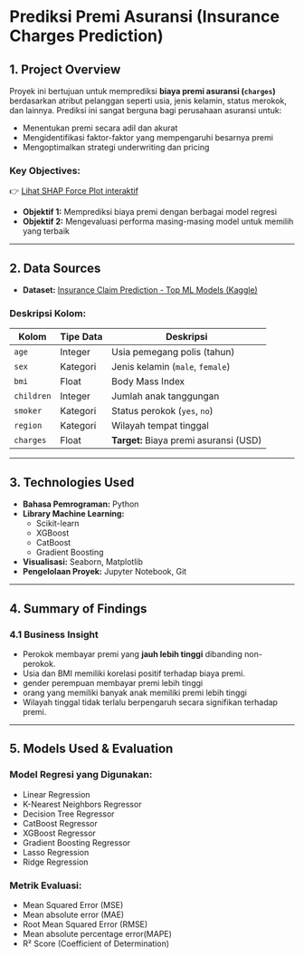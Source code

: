 
# Prediksi Premi Asuransi (Insurance Charges Prediction)

## 1. Project Overview
Proyek ini bertujuan untuk memprediksi **biaya premi asuransi (`charges`)** berdasarkan atribut pelanggan seperti usia, jenis kelamin, status merokok, dan lainnya. Prediksi ini sangat berguna bagi perusahaan asuransi untuk:

- Menentukan premi secara adil dan akurat
- Mengidentifikasi faktor-faktor yang mempengaruhi besarnya premi
- Mengoptimalkan strategi underwriting dan pricing

### Key Objectives:
👉 [Lihat SHAP Force Plot interaktif](shap_force_plot_10.html)

- **Objektif 1:** Memprediksi biaya premi dengan berbagai model regresi  
- **Objektif 2:** Mengevaluasi performa masing-masing model untuk memilih yang terbaik

---

## 2. Data Sources

- **Dataset:** [Insurance Claim Prediction - Top ML Models (Kaggle)](https://www.kaggle.com/code/yasserh/insurance-claim-prediction-top-ml-models)

### Deskripsi Kolom:

| Kolom       | Tipe Data  | Deskripsi |
|-------------|------------|-----------|
| `age`       | Integer    | Usia pemegang polis (tahun) |
| `sex`       | Kategori   | Jenis kelamin (`male`, `female`) |
| `bmi`       | Float      | Body Mass Index |
| `children`  | Integer    | Jumlah anak tanggungan |
| `smoker`    | Kategori   | Status perokok (`yes`, `no`) |
| `region`    | Kategori   | Wilayah tempat tinggal |
| `charges`   | Float      | **Target:** Biaya premi asuransi (USD) |

---

## 3. Technologies Used

- **Bahasa Pemrograman:** Python
- **Library Machine Learning:**  
  - Scikit-learn  
  - XGBoost  
  - CatBoost  
  - Gradient Boosting  
- **Visualisasi:** Seaborn, Matplotlib
- **Pengelolaan Proyek:** Jupyter Notebook, Git

---

## 4. Summary of Findings

### 4.1 Business Insight

- Perokok membayar premi yang **jauh lebih tinggi** dibanding non-perokok.
- Usia dan BMI memiliki korelasi positif terhadap biaya premi.
- gender perempuan membayar premi lebih tinggi
- orang yang memiliki banyak anak memiliki premi lebih tinggi
- Wilayah tinggal tidak terlalu berpengaruh secara signifikan terhadap premi.

---

## 5. Models Used & Evaluation

### Model Regresi yang Digunakan:

- Linear Regression  
- K-Nearest Neighbors Regressor  
- Decision Tree Regressor  
- CatBoost Regressor  
- XGBoost Regressor  
- Gradient Boosting Regressor  
- Lasso Regression  
- Ridge Regression

### Metrik Evaluasi:

- Mean Squared Error (MSE)  
- Mean absolute error (MAE)
- Root Mean Squared Error (RMSE)  
- Mean absolute percentage error(MAPE)
- R² Score (Coefficient of Determination)


